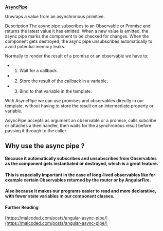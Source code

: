 **[AsyncPipe](https://angular.io/api/common/AsyncPipe#asyncpipe)**

Unwraps a value from an asynchronous primitive.

Description
The async pipe subscribes to an Observable or Promise and returns the latest value it has emitted. When a new value is emitted, the async pipe marks the component to be checked for changes. When the component gets destroyed, the async pipe unsubscribes automatically to avoid potential memory leaks.

Normally to render the result of a promise or an observable we have to:

- 1. Wait for a callback.

- 2. Store the result of the callback in a variable.

- 3. Bind to that variable in the template.

With AsyncPipe we can use promises and observables directly in our template, without having to store the result on an intermediate property or variable.

AsyncPipe accepts as argument an observable or a promise, calls subcribe or attaches a then handler, then waits for the asynchronous result before passing it through to the caller.

## Why use the async pipe ?

#### Because it automatically subscribes and unsubscribes from Observables as the component gets instantiated or destroyed, which is a great feature.

#### This is especially important in the case of long-lived observables like for example certain Observables returned by the router or by AngularFire.

#### Also because it makes our programs easier to read and more declarative, with fewer state variables in our component classes.

#### Further Reading

[https://malcoded.com/posts/angular-async-pipe/](https://malcoded.com/posts/angular-async-pipe/)
